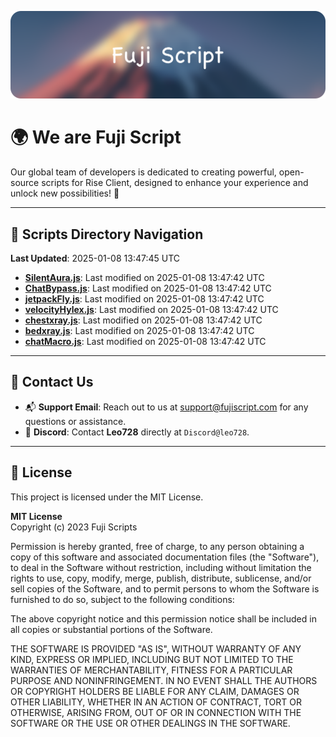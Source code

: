 ![Banner](.github/b.webp)

# 🌍 **We are Fuji Script**

Our global team of developers is dedicated to creating powerful, open-source scripts for Rise Client, designed to enhance your experience and unlock new possibilities! 🌟

---
<!-- SCRIPTS_NAVIGATION_START -->
## 📂 **Scripts Directory Navigation**

**Last Updated**: 2025-01-08 13:47:45 UTC

- **[SilentAura.js](scripts/SilentAura.js)**: Last modified on 2025-01-08 13:47:42 UTC
- **[ChatBypass.js](scripts/ChatBypass.js)**: Last modified on 2025-01-08 13:47:42 UTC
- **[jetpackFly.js](scripts/jetpackFly.js)**: Last modified on 2025-01-08 13:47:42 UTC
- **[velocityHylex.js](scripts/velocityHylex.js)**: Last modified on 2025-01-08 13:47:42 UTC
- **[chestxray.js](scripts/chestxray.js)**: Last modified on 2025-01-08 13:47:42 UTC
- **[bedxray.js](scripts/bedxray.js)**: Last modified on 2025-01-08 13:47:42 UTC
- **[chatMacro.js](scripts/chatMacro.js)**: Last modified on 2025-01-08 13:47:42 UTC

<!-- SCRIPTS_NAVIGATION_END -->

---

## 💬 **Contact Us**  
- 📬 **Support Email**: Reach out to us at [support@fujiscript.com](mailto:support@fujiscript.com) for any questions or assistance.  
- 💬 **Discord**: Contact **Leo728** directly at `Discord@leo728`.

---

## 📜 **License**

This project is licensed under the MIT License.  

**MIT License**  
Copyright (c) 2023 Fuji Scripts  

Permission is hereby granted, free of charge, to any person obtaining a copy of this software and associated documentation files (the "Software"), to deal in the Software without restriction, including without limitation the rights to use, copy, modify, merge, publish, distribute, sublicense, and/or sell copies of the Software, and to permit persons to whom the Software is furnished to do so, subject to the following conditions:  

The above copyright notice and this permission notice shall be included in all copies or substantial portions of the Software.  

THE SOFTWARE IS PROVIDED "AS IS", WITHOUT WARRANTY OF ANY KIND, EXPRESS OR IMPLIED, INCLUDING BUT NOT LIMITED TO THE WARRANTIES OF MERCHANTABILITY, FITNESS FOR A PARTICULAR PURPOSE AND NONINFRINGEMENT. IN NO EVENT SHALL THE AUTHORS OR COPYRIGHT HOLDERS BE LIABLE FOR ANY CLAIM, DAMAGES OR OTHER LIABILITY, WHETHER IN AN ACTION OF CONTRACT, TORT OR OTHERWISE, ARISING FROM, OUT OF OR IN CONNECTION WITH THE SOFTWARE OR THE USE OR OTHER DEALINGS IN THE SOFTWARE.  
